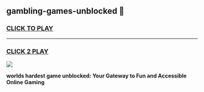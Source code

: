 
## gambling-games-unblocked 👋
<h3>
<a href="https://premium.freeplayer.one?title=gambling-games-unblocked&ref=14F">CLICK TO PLAY</a></h3>
<hr>

<h3>
<a href="https://premium.freeplayer.one?title=gambling-games-unblocked&ref=14F">CLICK 2 PLAY</a>
  
</h3>

<a href="https://premium.freeplayer.one?title=gambling-games-unblocked&ref=12F/"><img src="https://clearcache.store/games.png"></a>


**worlds hardest game unblocked: Your Gateway to Fun and Accessible Online Gaming**
